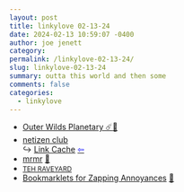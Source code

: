 ```yaml
---
layout: post
title: linkylove 02-13-24
date: 2024-02-13 10:59:07 -0400
author: joe jenett
category: 
permalink: /linkylove-02-13-24/
slug: linkylove-02-13-24
summary: outta this world and then some
comments: false
categories:
  - linkylove
---
```

<ul class="linkylove">
	<li><a title="Outer Wilds Planetary ☄️" href="https://outer-wilds-planetary.vercel.app/">Outer Wilds Planetary ☄️</a><a href="https://pinboard.in/u:roger">📌</a></li>
	<li><a title="netizen club" href="https://netizen.club/">netizen club</a><br>&#8618; <a href="http://links.netizen.club/">Link Cache</a>  <a title="source" href="https://personalsit.es/"><span style="color:blue;">&#8678;</span></a></li>
	<li><a title="Manav Rathi" href="https://mrmr.io/">mrmr</a> <a href="https://pinboard.in/u:ftofani">📌</a></li>
	<li><a title="Pasta/Pastry" href="https://butt0n-z.neocities.org/"><small>TEH RAVEYARD</small></a></li>
	<li><a title="to help you deal with annoying web pages" href="https://www.squarefree.com/bookmarklets/zap.html">Bookmarklets for Zapping Annoyances</a> <a href="https://pinboard.in/u:aoberoi">📌</a></li>
</ul>
<a href="https://brid.gy/publish/mastodon"></a>
